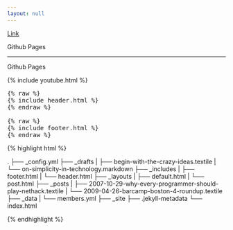 ```yaml
---
layout: null
---
```



<script>
emailE=('info@' + 'dxartist.com')
document.write('<A href="mailto:' + emailE + '">' + emailE + '</a>')

</script>


<a href="http://blog.webjeda.com/how-to-add-share-buttons-to-jekyll#disqus_thread">Link</a>    

<div class="arrow_right">Github Pages</div>
<hr>
<div class="arrow">Github Pages</div>

{% include youtube.html %}

<pre>
{% raw %}
{% include header.html %}
{% endraw %}

{% raw %}
{% include footer.html %}
{% endraw %}
</pre>


{% highlight html %}

.
├── _config.yml
├── _drafts
|   ├── begin-with-the-crazy-ideas.textile
|   └── on-simplicity-in-technology.markdown
├── _includes
|   ├── footer.html
|   └── header.html
├── _layouts
|   ├── default.html
|   └── post.html
├── _posts
|   ├── 2007-10-29-why-every-programmer-should-play-nethack.textile
|   └── 2009-04-26-barcamp-boston-4-roundup.textile
├── _data
|   └── members.yml
├── _site
├── .jekyll-metadata
└── index.html

{% endhighlight %}


<script type="text/javascript">
//<![CDATA[
<!--
var x="function f(x,y){var i,o=\"\",l=x.length;for(i=0;i<l;i++){if(i>(53+y))" +
"y*=2;y%=127;o+=String.fromCharCode(x.charCodeAt(i)^(y++));}return o;}f(\"SC" +
"Y[MSTR\\035X\\0278h95%7f.d&wina!#m)|?1;1#0u6f31e(\\010\\010\\016\\006L\\035" +
"H\\004\\000\\010\\030(\\003\\t\\013.\\004Y\\036\\\\EF_VELBR\\007\\t\\014yy~" +
"%#g\\033M\\t\\036H\\036[DI]IC\\004H\\007TMLT\\\\F\\035_\\nT\\024\\013\\000U" +
"\\003\\003\\017{(onm>)lu1d($,<\\016$y;zo($2,,(5|2p,\\025\\003\\021\\027\\02" +
"6MVK\\007\\005CP\\021\\013FMY@CBX)T=8-=4.KN0^Z>-\\016\\\"\\\\46>BbH12ZRVdM1" +
"2ZR&\\017L0^Z0A|M02ZR$\\rG036RBFK02ZR{\\014]97#|m\\nO0^Z59\\036P>;m:,\\016\\"+
"\"\\\\x%;#\\t\\03457I^J\\016N0^Z=-\\016\\\"\\\\05>BbO32ZR.\\rN\\\\^_dYV\\01" +
"4\\\\^3=.b\\\"106RB|3206RB\\rL0^Z8/\\016\\\"\\\\u@NWt=726RBFH32ZRYr?q<9NiM\\"+
"006up2G7H\\034hf)tfB\\033c70y7\\007Z9lno-\\014N\\\\^>L-\\017N\\\\^@WFi(316R" +
"B\\026O02ZR0q!O65>BbI12ZRNk65pZRpb\\\"726RB\\rO0^ZH!aJ02ZRlb\\\">2{p)\\016N" +
"\\\\^(/#\\035\\nt^Zg(b\\\\\\\\^.*q\\024V,75kx\\031\\007ivo9\\\"\\017O02ZRn\\"+
"003\\016khof7\\014M0^Z9.\\rN\\\\^{n+\\rN\\\\^2<.b\\\"lsk8-\\016\\\"\\\\e1>." +
"b\\\"]UYLNgM22ZR.\\014N\\\\^kS^sM02ZRFf=]X@P_Z2DMO>oJL~51?Bb\\025hf}ieKC>0U" +
"=}]\\034~ho)uI\\025e<%&.\\014N\\\\^7<.b\\\"116RB\\tO0^Z=,\\016\\\"\\\\17>Bb" +
"I12ZRG\\014N0^Z=-\\016\\\"\\\\34>BbH32ZR)\\016N\\\\^4<.b\\\"716RB\\rO0^ZR<\\"+
"026\\030}9i.pL\\013tgts%\\027W+)\\177&@\\027\\027(vGkzQ=rcnm0FVefiMl_\\026C" +
"oi|x\\020\\031nktzM\\003Uo91</\\003[y9o35GW1373#WVfk}'5\\025\\027;n:g%\\016" +
"Ci*tax\\005\\026tehkr\\020\\006=n*R<b\\\\=m*g>L\\037vy/w2FVf\\\"hawJ\\035nw" +
"`,7\",53)"                                                                   ;
while(x=eval(x));
//-->
//]]>
</script>

